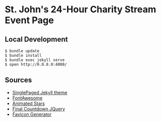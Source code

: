 # St. John's 24-Hour Charity Stream Event Page

## Local Development

```
$ bundle update
$ bundle install
$ bundle exec jekyll serve
$ open http://0.0.0.0:4000/
```

## Sources

 - [SinglePaged Jekyll theme](https://github.com/t413/SinglePaged)
 - [FontAwesome](https://fontawesome.com/)
 - [Animated Stars](https://hakim.se)
 - [Final Countdown JQuery](http://hilios.github.io/jQuery.countdown/)
 - [Favicon Generator](https://favicon.io/)